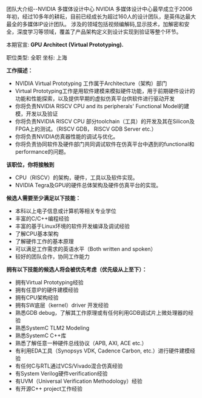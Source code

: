 团队大介绍--NVIDIA 多媒体设计中心 NVIDIA 多媒体设计中心最早成立于2006年初，经过10多年的耕耘，目前已经成长为超过160人的设计团队，是英伟达最大最全的多媒体IP设计团队。 涉及的领域包括视频编解码,显示技术，加解密和安全，深度学习等领域，覆盖了产品架构定义到设计实现到验证等整个环节。

本期官宣: **GPU Architect (Virtual Prototyping).**

职位类型: 全职 坐标: 上海

**工作描述：**
- NVIDIA Virtual Prototyping 工作属于Architecture（架构）部门
- Virtual Prototyping工作是用软件建模来模拟硬件功能，用于前期硬件设计的功能和性能探索，以及提供早期的虚拟仿真平台供软件进行驱动开发
- 你将负责NVIDIA RISCV CPU and its peripherals' Functional Model的建模，开发以及验证
- 你将负责NVIDIA RISCV CPU 部分toolchain（工具）的开发及其在Silicon及FPGA上的测试。（RISCV GDB， RISCV GDB Server etc.）
- 你将负责NVIDIA仿真器性能的调试与优化。
- 你将负责协同软件及硬件部门共同调试软件在仿真平台中遇到的functional和performance的问题。

**该职位，你将接触到**
- CPU（RISCV）的架构，硬件，工具以及软件实现。
- NVIDIA Tegra及GPU的硬件总体架构及硬件仿真平台的实现。


**候选人需要至少满足以下技能：**
- 本科以上电子信息或计算机等相关专业学位
- 丰富的C/C++编程经验
- 丰富的基于Linux环境的软件开发编译及调试经验
- 了解CPU基本架构
- 了解硬件工作的基本原理
- 可以满足工作需求的英语水平（Both written and spoken）
- 较好的团队合作，协同工作能力

**拥有以下技能的候选人将会被优先考虑（优先级从上至下）：**
- 拥有Virtual Prototyping经验
- 拥有任意IP的硬件建模经验
- 拥有CPU架构经验
- 拥有SW底层（kernel）driver 开发经验
- 熟悉GDB debug，了解其工作原理或有任何利用GDB调试片上微处理器的经验
- 熟悉SystemC TLM2 Modeling
- 熟悉SystemC C++库
- 熟悉了解任意一种硬件总线协议（APB, AXI, ACE etc.）
- 有利用EDA工具（Synopsys VDK, Cadence Carbon, etc.）进行硬件建模经验
- 有任何C与RTL通过VCS/Vivado混合仿真经验
- 有System Verilog硬件verification经验
- 有UVM（Universal Verification Methodology）经验 
- 有开源C++ project工作经验

